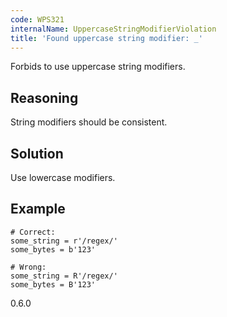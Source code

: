 ```yaml
---
code: WPS321
internalName: UppercaseStringModifierViolation
title: 'Found uppercase string modifier: _'
---
```


Forbids to use uppercase string modifiers.

## Reasoning
String modifiers should be consistent.

## Solution
Use lowercase modifiers.

## Example

    # Correct:
    some_string = r'/regex/'
    some_bytes = b'123'
    
    # Wrong:
    some_string = R'/regex/'
    some_bytes = B'123'

<div class="versionadded">

0.6.0

</div>